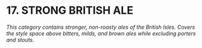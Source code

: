 # 17. STRONG BRITISH ALE

_This category contains stronger, non-roasty ales of the British Isles.  Covers the style space above bitters, milds, and brown ales while excluding porters and stouts._
